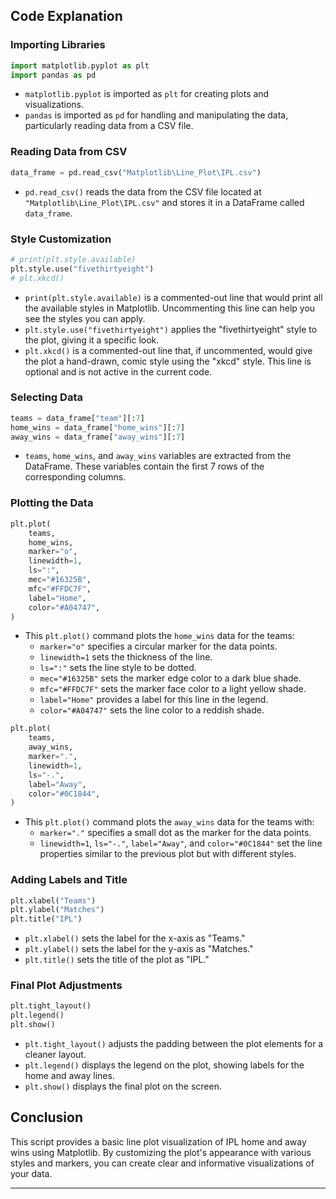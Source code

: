 ## Code Explanation

### Importing Libraries

```python
import matplotlib.pyplot as plt
import pandas as pd
```

- `matplotlib.pyplot` is imported as `plt` for creating plots and visualizations.
- `pandas` is imported as `pd` for handling and manipulating the data, particularly reading data from a CSV file.

### Reading Data from CSV

```python
data_frame = pd.read_csv("Matplotlib\Line_Plot\IPL.csv")
```

- `pd.read_csv()` reads the data from the CSV file located at `"Matplotlib\Line_Plot\IPL.csv"` and stores it in a DataFrame called `data_frame`.

### Style Customization

```python
# print(plt.style.available)
plt.style.use("fivethirtyeight")
# plt.xkcd()
```

- `print(plt.style.available)` is a commented-out line that would print all the available styles in Matplotlib. Uncommenting this line can help you see the styles you can apply.
- `plt.style.use("fivethirtyeight")` applies the "fivethirtyeight" style to the plot, giving it a specific look.
- `plt.xkcd()` is a commented-out line that, if uncommented, would give the plot a hand-drawn, comic style using the "xkcd" style. This line is optional and is not active in the current code.

### Selecting Data

```python
teams = data_frame["team"][:7]
home_wins = data_frame["home_wins"][:7]
away_wins = data_frame["away_wins"][:7]
```

- `teams`, `home_wins`, and `away_wins` variables are extracted from the DataFrame. These variables contain the first 7 rows of the corresponding columns.

### Plotting the Data

```python
plt.plot(
    teams,
    home_wins,
    marker="o",
    linewidth=1,
    ls=":",
    mec="#16325B",
    mfc="#FFDC7F",
    label="Home",
    color="#A04747",
)
```

- This `plt.plot()` command plots the `home_wins` data for the teams:
  - `marker="o"` specifies a circular marker for the data points.
  - `linewidth=1` sets the thickness of the line.
  - `ls=":"` sets the line style to be dotted.
  - `mec="#16325B"` sets the marker edge color to a dark blue shade.
  - `mfc="#FFDC7F"` sets the marker face color to a light yellow shade.
  - `label="Home"` provides a label for this line in the legend.
  - `color="#A04747"` sets the line color to a reddish shade.

```python
plt.plot(
    teams,
    away_wins,
    marker=".",
    linewidth=1,
    ls="-.",
    label="Away",
    color="#0C1844",
)
```

- This `plt.plot()` command plots the `away_wins` data for the teams with:
  - `marker="."` specifies a small dot as the marker for the data points.
  - `linewidth=1`, `ls="-."`, `label="Away"`, and `color="#0C1844"` set the line properties similar to the previous plot but with different styles.

### Adding Labels and Title

```python
plt.xlabel("Teams")
plt.ylabel("Matches")
plt.title("IPL")
```

- `plt.xlabel()` sets the label for the x-axis as "Teams."
- `plt.ylabel()` sets the label for the y-axis as "Matches."
- `plt.title()` sets the title of the plot as "IPL."

### Final Plot Adjustments

```python
plt.tight_layout()
plt.legend()
plt.show()
```

- `plt.tight_layout()` adjusts the padding between the plot elements for a cleaner layout.
- `plt.legend()` displays the legend on the plot, showing labels for the home and away lines.
- `plt.show()` displays the final plot on the screen.

## Conclusion

This script provides a basic line plot visualization of IPL home and away wins using Matplotlib. By customizing the plot's appearance with various styles and markers, you can create clear and informative visualizations of your data.

--- 